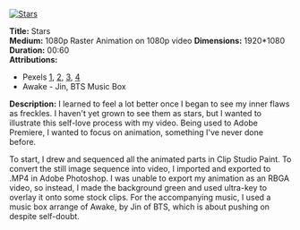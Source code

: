 [![Stars](http://img.youtube.com/vi/SVB81mh1GoU/0.jpg)](http://www.youtube.com/watch?v=SVB81mh1GoU)

**Title:** Stars  
**Medium:** 1080p Raster Animation on 1080p video
**Dimensions:** 1920*1080  
**Duration:** 00:60  
**Attributions:**   

- Pexels [1](https://videos.pexels.com/videos/sea-of-clouds-855679), [2](https://videos.pexels.com/videos/cloudy-sky-after-the-rain-1371078), [3](https://videos.pexels.com/videos/time-lapse-video-of-milky-way-galaxy-857134), [4](https://videos.pexels.com/videos/time-lapse-video-of-sunrise-by-the-sea-854638)
- Awake - Jin, BTS Music Box

**Description:** I learned to feel a lot better once I began to see my inner flaws as freckles. I haven't yet grown to see them as stars, but I wanted to illustrate this self-love process with my video. Being used to Adobe Premiere, I wanted to focus on animation, something I've never done before.  

To start, I drew and sequenced all the animated parts in Clip Studio Paint. To convert the still image sequence into video, I imported and exported to .MP4 in Adobe Photoshop. I was unable to export my animation as an RBGA video, so instead, I made the background green and used ultra-key to overlay it onto some stock clips. For the accompanying music, I used a music box arrange of Awake, by Jin of BTS, which is about pushing on despite self-doubt.